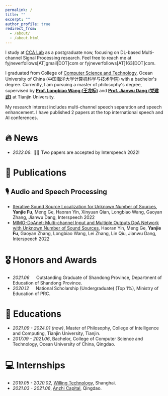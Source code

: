 ```yaml
---
permalink: /
title: ""
excerpt: ""
author_profile: true
redirect_from: 
  - /about/
  - /about.html
---
```



<span class='anchor' id='about-me'></span>

I study at [CCA Lab](http://cic.tju.edu.cn/faculty/wanglongbiao/labs.html) as a postgraduate now, focusing on DL-based Multi-channel Signal Processing research. Feel free to reach me at fyjneverfollows[AT]gmail[DOT]com or fyjneverfollows[AT]163[DOT]com.

I graduated from College of [Computer Science and Technology](https://it.ouc.edu.cn/cs/main.htm), Ocean University of China (中国海洋大学计算机科学与技术学院) with a bachelor's degree. Currently, I am pursuing a master of philosophy's degree, supervised by **[Prof. Longbiao Wang (王龙标)](http://cic.tju.edu.cn/faculty/wanglongbiao/wang.html)** and **[Prof. Jianwu Dang (党建武)](https://scholar.google.com/citations?user=Wk5ApskAAAAJ)** at Tianjin University.

<!-- I won the National Scholarship (top 1% of high school undergraduates). -->

My research interest includes multi-channel speech separation and speech enhancement. I have published 2 papers at the top international speech and AI conferences.
<!-- with <a href='https://scholar.google.com/citations?&user=S4rcLewAAAAJ'><strong><span id='total_cit'>0</span></strong> total google scholar citations</a>. -->


# 🔥 News
- *2022.06*: &nbsp;🎉🎉 Two papers are accepted by Interspeech 2022! 

# 📝 Publications 

## 🎙 Audio and Speech Processing
- [Iterative Sound Source Localization for Unknown Number of Sources](https://www.isca-speech.org/archive/interspeech_2022/fu22c_interspeech.html), **Yanjie Fu**, Meng Ge, Haoran Yin, Xinyuan Qian, Longbiao Wang, Gaoyan Zhang, Jianwu Dang, Interspeech 2022
- [MIMO-DoAnet: Multi-channel Input and Multiple Outputs DoA Network with Unknown Number of Sound Sources](https://www.isca-speech.org/archive/interspeech_2022/yin22b_interspeech.html), Haoran Yin, Meng Ge, **Yanjie Fu**, Gaoyan Zhang, Longbiao Wang, Lei Zhang, Lin Qiu, Jianwu Dang, Interspeech 2022


# 🎖 Honors and Awards
- *2021.06* &emsp; Outstanding Graduate of Shandong Province, Department of Education of Shandong Province. 
- *2020.12* &emsp; National Scholarship (Undergraduate) (Top 1%), Ministry of Education of PRC.  


# 📖 Educations
- *2021.09 - 2024.01 (now)*, Master of Philosophy, College of Intelligence and Computing, Tianjin University, Tianjin. 
- *2017.09 - 2021.06*, Bachelor, College of Computer Science and Technology, Ocean University of China, Qingdao. 

<!-- # 💬 Invited Talks 
- *2021.03*, .  \| [\[video\]](https://github.com/) -->

# 💻 Internships
- *2019.05 - 2020.02*, [Willing Technology](https://www.weiling.cn/), Shanghai.
- *2021.03 - 2021.06*, [Anzhi Capital](http://www.anzhicapital.com/), Qingdao.